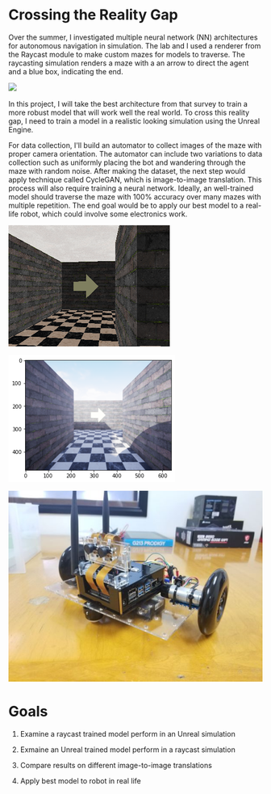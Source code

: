 # Crossing the Reality Gap

Over the summer, I investigated multiple neural network (NN) architectures for autonomous navigation in simulation. The lab and I used a renderer from the Raycast module to make custom mazes for models to traverse. The raycasting simulation renders a maze with a an arrow to direct the agent and a blue box, indicating the end. 

![](/images/learner.gif)

In this project, I will take the best architecture from that survey to train a more robust model that will work well the real world. To cross this reality gap, I need to train a model in a realistic looking simulation using the Unreal Engine. 

For data collection, I'll build an automator to collect images of the maze with proper camera orientation. The automator can include two variations to data collection such as uniformly placing the bot and wandering through the maze with random noise. After making the dataset, the next step would apply technique called CycleGAN, which is image-to-image translation. This process will also require training a neural network. Ideally, an well-trained model should traverse the maze with 100% accuracy over many mazes with multiple repetition. The end goal would be to apply our best model to a real-life robot, which could involve some electronics work. 

![](/images/raycast.png)

![](/images/unreal.png)

![](/images/robot.jpg)

# Goals

1. Examine a raycast trained model perform in an Unreal simulation

2. Exmaine an Unreal trained model perform in a raycast simulation

3. Compare results on different image-to-image translations

4. Apply best model to robot in real life